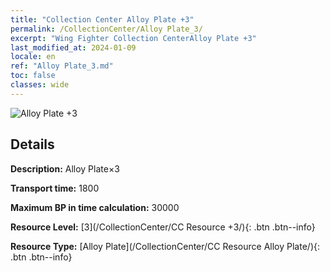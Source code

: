 ```yaml
---
title: "Collection Center Alloy Plate +3"
permalink: /CollectionCenter/Alloy Plate_3/
excerpt: "Wing Fighter Collection CenterAlloy Plate +3"
last_modified_at: 2024-01-09
locale: en
ref: "Alloy Plate_3.md"
toc: false
classes: wide
---
```



![Alloy Plate +3](/images/cc/CC_Alloy_Plate_3.png)

## Details

  **Description:** Alloy Plate×3

  **Transport time:** 1800

  **Maximum BP in time calculation:** 30000

  **Resource Level:** [3](/CollectionCenter/CC Resource +3/){: .btn .btn--info}

  **Resource Type:** [Alloy Plate](/CollectionCenter/CC Resource Alloy Plate/){: .btn .btn--info}

